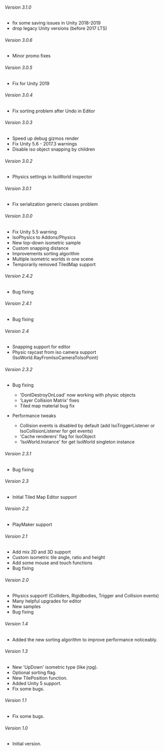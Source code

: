 ###### Version 3.1.0

* fix some saving issues in Unity 2018-2019
* drop legacy Unity versions (before 2017 LTS)

###### Version 3.0.6

* Minor promo fixes

###### Version 3.0.5

* Fix for Unity 2019

###### Version 3.0.4

* Fix sorting problem after Undo in Editor

###### Version 3.0.3

* Speed up debug gizmos render
* Fix Unity 5.6 - 2017.3 warnings
* Disable iso object snapping by children

###### Version 3.0.2

* Physics settings in IsoWorld inspector

###### Version 3.0.1

* Fix serialization generic classes problem

###### Version 3.0.0

* Fix Unity 5.5 warning
* IsoPhysics to Addons/Physics
* New top-down isometric sample
* Custom snapping distance
* Improvements sorting algorithm
* Multiple isometric worlds in one scene
* Temporarily removed TiledMap support

###### Version 2.4.2

* Bug fixing

###### Version 2.4.1

* Bug fixing

###### Version 2.4

* Snapping support for editor
* Physic raycast from iso camera support (IsoWorld.RayFromIsoCameraToIsoPoint)

###### Version 2.3.2

* Bug fixing
  - 'DontDestroyOnLoad' now working with physic objects
  - 'Layer Collision Matrix' fixes
  - Tiled map material bug fix

* Performance tweaks
  - Collision events is disabled by default (add IsoTriggerListener or IsoCollisionListener for get events)
  - 'Cache renderers' flag for IsoObject
  - 'IsoWorld.Instance' for get IsoWorld singleton instance

###### Version 2.3.1

* Bug fixing

###### Version 2.3

* Initial Tiled Map Editor support

###### Version 2.2

* PlayMaker support

###### Version 2.1

* Add mix 2D and 3D support
* Custom isometric tile angle, ratio and height
* Add some mouse and touch functions
* Bug fixing

###### Version 2.0

* Physics support! (Colliders, Rigidbodies, Trigger and Collision events)
* Many helpful upgrades for editor
* New samples
* Bug fixing

###### Version 1.4

* Added the new sorting algorithm to improve performance noticeably.

###### Version 1.3

* New 'UpDown' isometric type (like jrpg).
* Optional sorting flag.
* New TilePosition function.
* Added Unity 5 support.
* Fix some bugs.

###### Version 1.1

* Fix some bugs.

###### Version 1.0

* Initial version.
